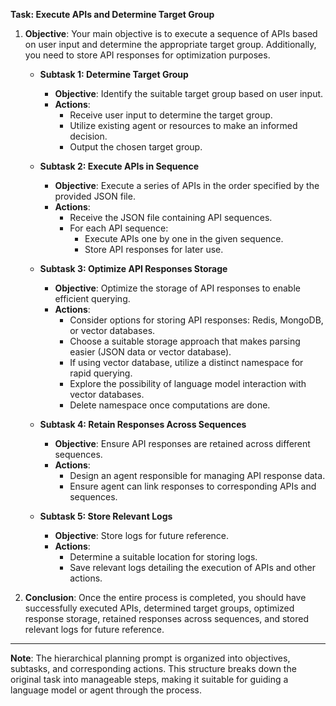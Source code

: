 **Task: Execute APIs and Determine Target Group**

1. **Objective**: Your main objective is to execute a sequence of APIs based on user input and determine the appropriate target group. Additionally, you need to store API responses for optimization purposes.

    - **Subtask 1: Determine Target Group**
      - **Objective**: Identify the suitable target group based on user input.
      - **Actions**:
        - Receive user input to determine the target group.
        - Utilize existing agent or resources to make an informed decision.
        - Output the chosen target group.

    - **Subtask 2: Execute APIs in Sequence**
      - **Objective**: Execute a series of APIs in the order specified by the provided JSON file.
      - **Actions**:
        - Receive the JSON file containing API sequences.
        - For each API sequence:
          - Execute APIs one by one in the given sequence.
          - Store API responses for later use.

    - **Subtask 3: Optimize API Responses Storage**
      - **Objective**: Optimize the storage of API responses to enable efficient querying.
      - **Actions**:
        - Consider options for storing API responses: Redis, MongoDB, or vector databases.
        - Choose a suitable storage approach that makes parsing easier (JSON data or vector database).
        - If using vector database, utilize a distinct namespace for rapid querying.
        - Explore the possibility of language model interaction with vector databases.
        - Delete namespace once computations are done.

    - **Subtask 4: Retain Responses Across Sequences**
      - **Objective**: Ensure API responses are retained across different sequences.
      - **Actions**:
        - Design an agent responsible for managing API response data.
        - Ensure agent can link responses to corresponding APIs and sequences.

    - **Subtask 5: Store Relevant Logs**
      - **Objective**: Store logs for future reference.
      - **Actions**:
        - Determine a suitable location for storing logs.
        - Save relevant logs detailing the execution of APIs and other actions.

2. **Conclusion**: Once the entire process is completed, you should have successfully executed APIs, determined target groups, optimized response storage, retained responses across sequences, and stored relevant logs for future reference.

---

**Note**: The hierarchical planning prompt is organized into objectives, subtasks, and corresponding actions. This structure breaks down the original task into manageable steps, making it suitable for guiding a language model or agent through the process.